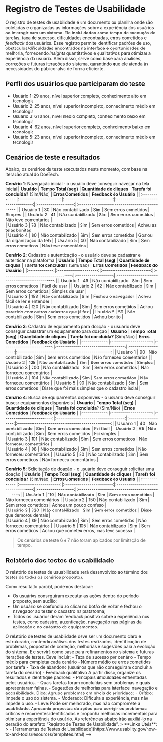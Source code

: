 # Registro de Testes de Usabilidade

O registro de testes de usabilidade é um documento ou planilha onde são coletadas e organizadas as informações sobre a experiência dos usuários ao interagir com um sistema. Ele inclui dados como tempo de execução de tarefas, taxa de sucesso, dificuldades encontradas, erros cometidos e _feedback_ dos usuários. Esse registro permite identificar padrões de uso, obstáculos/dificuldades encontrados na interface e oportunidades de melhoria, fornecendo _insights_ quantitativos e qualitativos para otimizar a experiência do usuário. Além disso, serve como base para análises, correções e futuras iterações do sistema, garantindo que ele atenda às necessidades do público-alvo de forma eficiente.

## Perfil dos usuários que participaram do teste
- Usuário 1: 29 anos, nível superior completo, conhecimento alto em tecnologia
- Usuário 2: 25 anos, nível superior incompleto, conhecimento médio em tecnologia
- Usuário 3: 61 anos, nível médio completo, conhecimento baixo em tecnologia
- Usuário 4: 62 anos, nível superior completo, conhecimento baixo em tecnologia
- Usuário 5: 23 anos, nível superior incompleto, conhecimento médio em tecnologia

## Cenários de teste e resultados 

Abaixo, os cenários de teste executados neste momento, com base na iteração atual do DoeTech.

**Cenário 1**: Navegação inicial - o usuário deve conseguir navegar na tela inicial
| **Usuário**   | **Tempo Total (seg)** | **Quantidade de cliques** | **Tarefa foi concluída?** (Sim/Não) | **Erros Cometidos** | **Feedback do Usuário**                        |
|:-------------:|:---------------------:|:-------------------------:|:-----------------------------------:|:-------------------:|:----------------------------------------------:|
| Usuário 1     |            30         | Não contabilizado         | Sim                                 | Sem erros cometidos | Simples                                        |
| Usuário 2     |            41         | Não contabilizado         | Sim                                 | Sem erros cometidos | Não teve comentários                           |      
| Usuário 3     |            78         | Não contabilizado         | Sim                                 | Sem erros cometidos | Achou as telas bonitas                         |  
| Usuário 4     |            80         | Não contabilizado         | Sim                                 | Sem erros cometidos | Gostou da organização da tela                  |
| Usuário 5     |            40         | Não contabilizado         | Sim                                 | Sem erros cometidos | Não teve comentários                           |


**Cenário 2**: Cadastro e autenticação - o usuário deve se cadastrar e autenticar na plataforma
| **Usuário**   | **Tempo Total (seg)** | **Quantidade de cliques** | **Tarefa foi concluída?** (Sim/Não) | **Erros Cometidos** | **Feedback do Usuário**                        |
|:-------------:|:---------------------:|:-------------------------:|:-----------------------------------:|:-------------------:|:----------------------------------------------:|
| Usuário 1     |            45         | Não contabilizado         | Sim                                 | Sem erros cometidos | Fácil de usar                                  |
| Usuário 2     |            62         | Não contabilizado         | Sim                                 | Sem erros cometidos | Simples de usar                                |      
| Usuário 3     |            153        | Não contabilizado         | Sim                                 | Fechou o navegador  | Achou fácil de ler e entender                  |  
| Usuário 4     |            120        | Não contabilizado         | Sim                                 | Sem erros cometidos | Achou parecido com outros cadastros que já fez |
| Usuário 5     |            59         | Não contabilizado         | Sim                                 | Sem erros cometidos | Achou bonito                                   |

**Cenário 3**: Cadastro de equipamento para doação - o usuário deve conseguir cadastrar um equipamento para doação
| **Usuário**   | **Tempo Total (seg)** | **Quantidade de cliques** | **Tarefa foi concluída?** (Sim/Não) | **Erros Cometidos** | **Feedback do Usuário**                          |
|:-------------:|:---------------------:|:-------------------------:|:-----------------------------------:|:-------------------:|:------------------------------------------------:|
| Usuário 1     |            90         | Não contabilizado         | Sim                                 | Sem erros cometidos | Não forneceu comentários                         |
| Usuário 2     |            125        | Não contabilizado         | Sim                                 | Sem erros cometidos | Simples                                          |      
| Usuário 3     |            200        | Não contabilizado         | Sim                                 | Sem erros cometidos | Não forneceu comentários                         |   
| Usuário 4     |            184        | Não contabilizado         | Sim                                 | Sem erros cometidos | Não forneceu comentãrios                         |
| Usuário 5     |            90         | Não contabilizado         | Sim                                 | Sem erros cometidos | Disse que foi mais simples que o cadastro incial |

**Cenário 4**: Busca de equipamentos disponíveis - o usuário deve conseguir buscar equipamentos disponĩveis
| **Usuário**   | **Tempo Total (seg)** | **Quantidade de cliques** | **Tarefa foi concluída?** (Sim/Não) | **Erros Cometidos** | **Feedback do Usuário**                          |
|:-------------:|:---------------------:|:-------------------------:|:-----------------------------------:|:-------------------:|:------------------------------------------------:|
| Usuário 1     |            40         | Não contabilizado         | Sim                                 | Sem erros cometidos | Foi fácil                                        |
| Usuário 2     |            65         | Não contabilizado         | Sim                                 | Sem erros cometidos | Foi simples                                      |      
| Usuário 3     |            101        | Não contabilizado         | Sim                                 | Sem erros cometidos | Não forneceu comentários                         |   
| Usuário 4     |            98         | Não contabilizado         | Sim                                 | Sem erros cometidos | Não forneceu comentãrios                         |
| Usuário 5     |            80         | Não contabilizado         | Sim                                 | Sem erros cometidos | Não forneceu comentários                         |

**Cenário 5**: Solicitação de doação - o usuário deve conseguir solicitar uma doação
| **Usuário**   | **Tempo Total (seg)** | **Quantidade de cliques** | **Tarefa foi concluída?** (Sim/Não) | **Erros Cometidos** | **Feedback do Usuário**                          |
|:-------------:|:---------------------:|:-------------------------:|:-----------------------------------:|:-------------------:|:------------------------------------------------:|
| Usuário 1     |            110        | Não contabilizado         | Sim                                 | Sem erros cometidos | Não forneceu comentários                         |
| Usuário 2     |            150        | Não contabilizado         | Sim                                 | Sem erros cometidos | Achou um pouco confuso                           |      
| Usuário 3     |            320        | Não contabilizado         | Sim                                 | Sem erros cometidos | Disse que demorou demais                         |   
| Usuário 4     |            89         | Não contabilizado         | Sim                                 | Sem erros cometidos | Não forneceu comentários                         |
| Usuário 5     |            105        | Não contabilizado         | Sim                                 | Sem erros cometidos | Achou que cometeu erros, mas teve sucesso        |

> Os cenãrios de teste 6 e 7 não foram aplicados por limitação de tempo.

## Relatório dos testes de usabilidade 

O relatório de testes de usuabilidade será desenvolvido ao término dos testes de todos os cenários propostos.

Como resultado parcial, podemos destacar:

* Os usuários conseguiram executar as ações dentro do período proposto, sem auxílio;
* Um usuário se confundiu ao clicar no botão de voltar e fechou o navegador ao testar o cadastro na plataforma;
* Todos os usuários deram feedback positivo sobre a experiência nos testes, como cadastro, autenticação, navegação nas páginas da aplicação e no cadastro de equipamentos.

<!-->
O relatório de testes de usabilidade deve ser um documento claro e estruturado, contendo análises dos testes realizados, identificação de problemas, propostas de correção, melhorias e sugestões para a evolução do sistema. 
Ele servirá como base para refinamentos no sistema e futuras iterações de testes.
Deve incluir: 
- Taxa de sucesso por cenário
- Tempo médio para completar cada cenário
- Número médio de erros cometidos por tarefa
- Taxa de abandono (usuários que não conseguiram concluir a tarefa do cenário)
- Feedback qualitativo
  
A partir disso, organize os resultados e identifique padrões:
- Principais dificuldades enfrentadas pelos usuários.
- Quais tarefas foram concluídas sem problemas e quais apresentaram falhas.
- Sugestões de melhorias para interface, navegação e acessibilidade.

Dica: Agrupe problemas em níveis de prioridade:
- Crítico: Impede o uso do sistema.
- Moderado: Dificulta a experiência, mas não impede o uso.
- Leve: Pode ser melhorado, mas não compromete a usabilidade.

Apresente propostas de ações para corrigir os problemas críticos e recorrentes identificados e proponha melhorias incrementais para otimizar a experiência do usuário.

As referências abaixo irão auxiliá-lo na geração do artefato “Registro de Testes de Usabilidade”.

> **Links Úteis**:
> - [Ferramentas de Testes de Usabilidade](https://www.usability.gov/how-to-and-tools/resources/templates.html)

-->